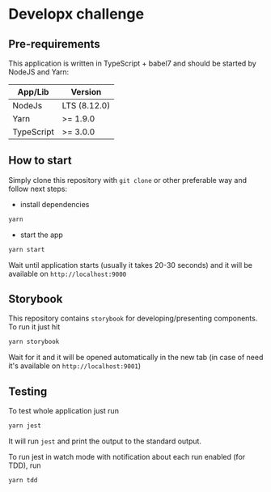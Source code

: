 # Developx challenge

## Pre-requirements

This application is written in TypeScript + babel7 and should be started by NodeJS and Yarn:

| App/Lib    | Version      |
| ---------- | ------------ |
| NodeJs     | LTS (8.12.0) |
| Yarn       | >= 1.9.0     |
| TypeScript | >= 3.0.0     |


## How to start

Simply clone this repository with `git clone` or other preferable way and follow next steps:

- install dependencies

```bash
yarn
```

- start the app

```bash
yarn start
```

Wait until application starts (usually it takes 20-30 seconds) and it will be available on `http://localhost:9000`

## Storybook

This repository contains `storybook` for developing/presenting components. To run it just hit

```bash
yarn storybook
```

Wait for it and it will be opened automatically in the new tab (in case of need it's available on `http://localhost:9001`)

## Testing

To test whole application just run

```bash
yarn jest
```

It will run `jest` and print the output to the standard output.

To run jest in watch mode with notification about each run enabled (for TDD), run

```bash
yarn tdd
```
